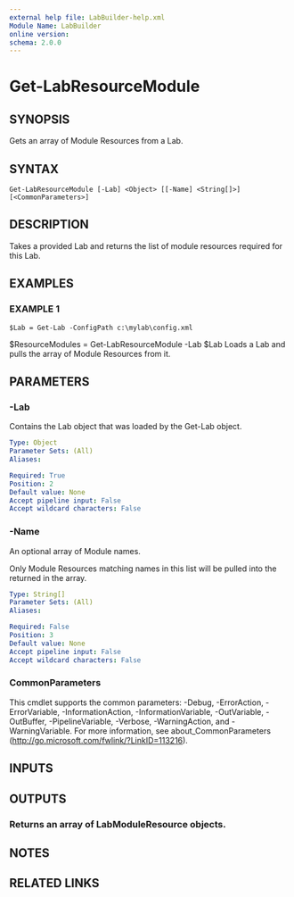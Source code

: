 ```yaml
---
external help file: LabBuilder-help.xml
Module Name: LabBuilder
online version:
schema: 2.0.0
---
```


# Get-LabResourceModule

## SYNOPSIS
Gets an array of Module Resources from a Lab.

## SYNTAX

```
Get-LabResourceModule [-Lab] <Object> [[-Name] <String[]>] [<CommonParameters>]
```

## DESCRIPTION
Takes a provided Lab and returns the list of module resources required for this Lab.

## EXAMPLES

### EXAMPLE 1
```
$Lab = Get-Lab -ConfigPath c:\mylab\config.xml
```

$ResourceModules = Get-LabResourceModule -Lab $Lab
Loads a Lab and pulls the array of Module Resources from it.

## PARAMETERS

### -Lab
Contains the Lab object that was loaded by the Get-Lab object.

```yaml
Type: Object
Parameter Sets: (All)
Aliases:

Required: True
Position: 2
Default value: None
Accept pipeline input: False
Accept wildcard characters: False
```

### -Name
An optional array of Module names.

Only Module Resources matching names in this list will be pulled into the returned in the array.

```yaml
Type: String[]
Parameter Sets: (All)
Aliases:

Required: False
Position: 3
Default value: None
Accept pipeline input: False
Accept wildcard characters: False
```

### CommonParameters
This cmdlet supports the common parameters: -Debug, -ErrorAction, -ErrorVariable, -InformationAction, -InformationVariable, -OutVariable, -OutBuffer, -PipelineVariable, -Verbose, -WarningAction, and -WarningVariable.
For more information, see about_CommonParameters (http://go.microsoft.com/fwlink/?LinkID=113216).

## INPUTS

## OUTPUTS

### Returns an array of LabModuleResource objects.
## NOTES

## RELATED LINKS
